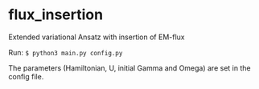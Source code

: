 # flux_insertion
Extended variational Ansatz with insertion of EM-flux

Run:
`$ python3 main.py config.py`

The parameters (Hamiltonian, U, initial Gamma and Omega) are set in the config file.
